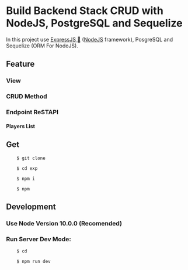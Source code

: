 # Build Backend Stack CRUD with NodeJS, PostgreSQL and Sequelize

In this project use [ExpressJS 🚀](https://expressjs.com) ([NodeJS](https://nodejs.org) framework), PosgreSQL and Sequelize (ORM For NodeJS).

## Feature

### View


### CRUD Method

### Endpoint ReSTAPI

#### Players List

####


## Get

        $ git clone

        $ cd exp

        $ npm i

        $ npm

## Development

### Use Node Version 10.0.0 (Recomended)

### Run Server Dev Mode:

        $ cd

        $ npm run dev
